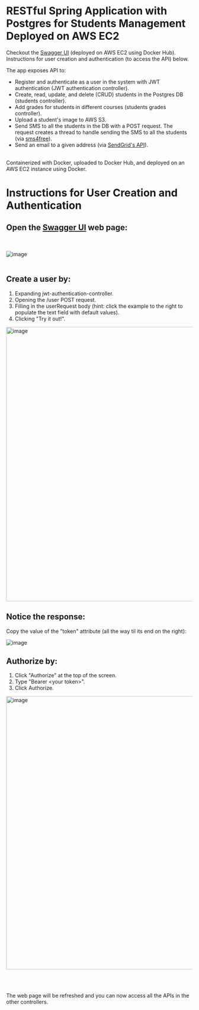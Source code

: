 # RESTful Spring Application with Postgres for Students Management Deployed on AWS EC2

Checkout the [Swagger UI](http://ec2-35-159-175-214.eu-central-1.compute.amazonaws.com:8080/swagger-ui.html) (deployed on AWS EC2 using Docker Hub).<br>
Instructions for user creation and authentication (to access the API) below.

The app exposes API to:
- Register and authenticate as a user in the system with JWT authentication (JWT authentication controller).
- Create, read, update, and delete (CRUD) students in the Postgres DB (students controller).
- Add grades for students in different courses (students grades controller).
- Upload a student's image to AWS S3.
- Send SMS to all the students in the DB with a POST request. The request creates a thread to handle sending the SMS to all the students (via [sms4free](https://www.sms4free.co.il/)).
- Send an email to a given address (via [SendGrid's API](https://app.sendgrid.com/guide/integrate/langs/java)).
<br>
Containerized with Docker, uploaded to Docker Hub, and deployed on an AWS EC2 instance using Docker.

# Instructions for User Creation and Authentication
## Open the [Swagger UI](http://ec2-35-159-175-214.eu-central-1.compute.amazonaws.com:8080/swagger-ui.html) web page:
<br><br>
![image](https://github.com/roeishc/basic-spring/assets/95538414/5a830e1b-5089-45e1-8543-b0c8403ff012)
<br><br>
## Create a user by:
1. Expanding jwt-authentication-controller.
2. Opening the /user POST request.
3. Filling in the userRequest body (hint: click the example to the right to populate the text field with default values).
4. Clicking "Try it out!".

<img width="740" alt="image" src="https://github.com/roeishc/basic-spring/assets/95538414/d371a2b9-3703-4a3f-9203-a00f26483d90">

## Notice the response:
Copy the value of the "token" attribute (all the way til its end on the right):

![image](https://github.com/roeishc/basic-spring/assets/95538414/870599f5-7e20-4132-9639-5ee52ef213b5)

## Authorize by:
1. Click "Authorize" at the top of the screen.
2. Type "Bearer \<your token\>".
3. Click Authorize.

<img width="737" alt="image" src="https://github.com/roeishc/basic-spring/assets/95538414/fe47ae37-5660-4322-90da-c90568183355">

<br><br>

The web page will be refreshed and you can now access all the APIs in the other controllers.
